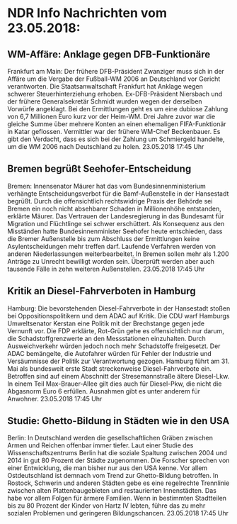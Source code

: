 # NDR Info Nachrichten vom 23.05.2018:


## WM-Affäre: Anklage gegen DFB-Funktionäre
Frankfurt am Main: Der frühere DFB-Präsident Zwanziger muss sich in der Affäre um die Vergabe der Fußball-WM 2006 an Deutschland vor Gericht verantworten. Die Staatsanwaltschaft Frankfurt hat Anklage wegen schwerer Steuerhinterziehung erhoben. Ex-DFB-Präsident Niersbach und der frühere Generalsekretär Schmidt wurden wegen der derselben Vorwürfe angeklagt. Bei den Ermittlungen geht es um eine dubiose Zahlung von 6,7 Millionen Euro kurz vor der Heim-WM. Drei Jahre zuvor war die gleiche Summe über mehrere Konten an einen ehemaligen FIFA-Funktionär in Katar geflossen. Vermittler war der frühere WM-Chef Beckenbauer. Es gibt den Verdacht, dass es sich bei der Zahlung um Schmiergeld handelte, um die WM 2006 nach Deutschland zu holen. 23.05.2018 17:45 Uhr 

## Bremen begrüßt Seehofer-Entscheidung
Bremen:     Innensenator Mäurer hat das vom Bundesinnenministerium verhängte Entscheidungsverbot für die Bamf-Außenstelle in der Hansestadt begrüßt. Durch die offensichtlich rechtswidrige Praxis der Behörde sei Bremen ein noch nicht absehbarer Schaden in Millionenhöhe entstanden, erklärte Mäurer. Das Vertrauen der Landesregierung in das Bundesamt für Migration und Flüchtlinge sei schwer erschüttert. Als Konsequenz aus den Misständen hatte Bundesinnenminister Seehofer heute entschieden, dass die Bremer Außenstelle bis zum Abschluss der Ermittlungen keine Asylentscheidungen mehr treffen darf. Laufende Verfahren werden von anderen Niederlassungen weiterbearbeitet. In Bremen sollen mehr als 1.200 Anträge zu Unrecht bewilligt worden sein. Überprüft werden aber auch tausende Fälle in zehn weiteren Außenstellen. 23.05.2018 17:45 Uhr 

## Kritik an Diesel-Fahrverboten in Hamburg
Hamburg: Die bevorstehenden Diesel-Fahrverbote in der Hansestadt stoßen bei Oppositionspolitikern und dem ADAC auf Kritik. Die CDU warf Hamburgs Umweltsenator Kerstan eine Politik mit der Brechstange gegen jede Vernunft vor. Die FDP erklärte, Rot-Grün gehe es offensichtlich nur darum, die Schadstoffgrenzwerte an den Messstationen einzuhalten. Durch Ausweichverkehr würden jedoch noch mehr Schadstoffe freigesetzt. Der ADAC bemängelte, die Autofahrer würden für Fehler der Industrie und Versäumnisse der Politik zur Verantwortung gezogen. Hamburg führt am 31. Mai als bundesweit erste Stadt streckenweise Diesel-Fahrverbote ein. Betroffen sind auf einem Abschnitt der Stresemannstraße ältere Diesel-Lkw. In einem Teil Max-Brauer-Allee gilt dies auch für Diesel-Pkw, die nicht die Abgasnorm Euro 6 erfüllen. Ausnahmen gibt es unter anderem für Anwohner. 23.05.2018 17:45 Uhr 

## Studie: Ghetto-Bildung in Städten wie in den USA
Berlin: In Deutschland werden die gesellschaftlichen Gräben zwischen Armen und Reichen offenbar immer tiefer. Laut einer Studie des Wissenschaftszentrums Berlin hat die soziale Spaltung zwischen 2004 und 2014 in gut 80 Prozent der Städte zugenommen. Die Forscher sprechen von einer Entwicklung, die man bisher nur aus den USA kenne. Vor allem Ostdeutschland ist demnach vom Trend zur Ghetto-Bildung betroffen. In Rostock, Schwerin und anderen Städten gebe es eine regelrechte Trennlinie zwischen alten Plattenbaugebieten und restaurierten Innenstädten. Das habe vor allem Folgen für ärmere Familien. Wenn in bestimmten Stadtteilen bis zu 80 Prozent der Kinder von Hartz IV lebten, führe das zu mehr sozialen Problemen und geringeren Bildungschancen. 23.05.2018 17:45 Uhr 
